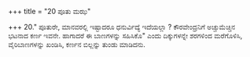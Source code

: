 +++
title = "20 ಪೂತು ಮಝ"

+++
20." ಪೂತುರೇ, ಮಾನವರಲ್ಲಿ ಇಷ್ಟಾದರೂ ಧನುರ್ವಿದ್ಯೆ ಇದೆಯಲ್ಲಾ ? ಕೌರವೇಂದ್ರನಿಗೆ ಅಚ್ಚುಮೆಚ್ಚಿನ ಭಟನಾದ ಕರ್ಣ ಇವನೇ. ಹಾಗಾದರೆ ಈ ಬಾಣಗಳನ್ನು ಸಹಿಸಿಕೊ" ಎಂದು ದಿಕ್ಕುಗಳನ್ನೇ ಶರಗಳಿಂದ ಮರೆಗೊಳಿಸಿ, ವೈರಿಬಾಣಗಳನ್ನು ಖಂಡಿಸಿ, ಕರ್ಣನ ಬಿಲ್ಲನ್ನು ತುಂಡು ಮಾಡಿದನು.